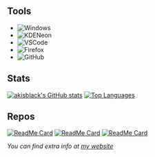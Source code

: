 ## Tools

- ![Windows](https://img.shields.io/badge/Windows-10-272727?style=for-the-badge&logo=Windows)
- ![KDENeon](https://img.shields.io/badge/KDE-Neon-272727?style=for-the-badge&logo=KDE)
- ![VSCode](https://img.shields.io/static/v1?label=VSCode&message=User&style=for-the-badge&color=272727&logo=Visual-Studio-Code)
- ![Firefox](https://www.shields.io/badge/Firefox-Nightly-272727?logo=firefox&style=for-the-badge)
- ![GitHub](https://img.shields.io/badge/GitHub-akisblack-272727?style=for-the-badge&logo=Github)

## Stats

[![akisblack's GitHub stats](https://github-readme-stats.vercel.app/api?username=akisblack&count_private=true&show_icons=true&theme=dark)](https://github.com/akisblack/github-readme-stats)
[![Top Languages](https://github-readme-stats.vercel.app/api/top-langs/?username=akisblack&langs_count=10&theme=dark)](https://github.com/anuraghazra/github-readme-stats)

## Repos

[![ReadMe Card](https://github-readme-stats.vercel.app/api/pin/?username=akisblack&repo=akisblack.github.io&theme=dark)](https://github.com/akisblack/akisblack.github.io)
[![ReadMe Card](https://github-readme-stats.vercel.app/api/pin/?username=akisblack&repo=Wii-Support-Bot&theme=dark)](https://github.com/akisblack/Wii-Support-Bot)
[![ReadMe Card](https://github-readme-stats.vercel.app/api/pin/?username=Devnol&repo=Miini-hwkit&theme=dark)](https://github.com/Devnol/Miini-hwkit)

*You can find extra info at [my website](https://akisblack.github.io)*

